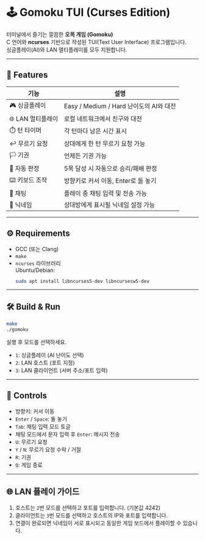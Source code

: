 # 🕹️ Gomoku TUI (Curses Edition)

터미널에서 즐기는 깔끔한 **오목 게임 (Gomoku)**  
C 언어와 **ncurses** 기반으로 작성된 TUI(Text User Interface) 프로그램입니다.  
싱글플레이(AI)와 LAN 멀티플레이를 모두 지원합니다.

---

## 📖 Features

| 기능 | 설명 |
|------|------|
| 🎮 싱글플레이 | Easy / Medium / Hard 난이도의 AI와 대전 |
| 🌐 LAN 멀티플레이 | 로컬 네트워크에서 친구와 대전 |
| ⏱️ 턴 타이머 | 각 턴마다 남은 시간 표시 |
| ↩️ 무르기 요청 | 상대에게 한 턴 무르기 요청 가능 |
| 🏳️ 기권 | 언제든 기권 가능 |
| 🧠 자동 판정 | 5목 달성 시 자동으로 승리/패배 판정 |
| ⌨️ 키보드 조작 | 방향키로 커서 이동, Enter로 돌 놓기 |
| 💬 채팅 | 플레이 중 채팅 입력 및 전송 가능 |
| 🧍 닉네임 | 상대방에게 표시될 닉네임 설정 가능 |

---

## ⚙️ Requirements

- GCC (또는 Clang)
- `make`
- `ncurses` 라이브러리  
  Ubuntu/Debian:
  ```bash
  sudo apt install libncurses5-dev libncursesw5-dev
  ```

---

## 🛠 Build & Run

```bash
make
./gomoku
```

실행 후 모드를 선택하세요.

- `1`: 싱글플레이 (AI 난이도 선택)
- `2`: LAN 호스트 (포트 지정)
- `3`: LAN 클라이언트 (서버 주소/포트 입력)

---

## 🎯 Controls

- 방향키: 커서 이동
- `Enter` / `Space`: 돌 놓기
- `Tab`: 채팅 입력 모드 토글
- 채팅 모드에서 문자 입력 후 `Enter`: 메시지 전송
- `U`: 무르기 요청
- `Y` / `N`: 무르기 요청 수락 / 거절
- `R`: 기권
- `Q`: 게임 종료

---

## 🌐 LAN 플레이 가이드

1. 호스트는 `2`번 모드를 선택하고 포트를 입력합니다. (기본값 4242)
2. 클라이언트는 `3`번 모드를 선택하고 호스트의 IP와 포트를 입력합니다.
3. 연결이 완료되면 닉네임이 서로 표시되고 동일한 게임 보드에서 플레이할 수 있습니다.
